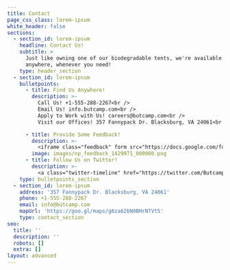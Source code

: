```yaml
---
title: Contact
page_css_class: lorem-ipsum
white_header: false
sections:
  - section_id: lorem-ipsum
    headline: Contact Us!
    subtitle: >
      Just like owning one of our biodegradable tents, we're available anytime,
      anywhere, whenever you need!
    type: header_section
  - section_id: lorem-ipsum
    bulletpoints:
      - title: Find Us Anywhere!
        description: >-
          Call Us! +1-555-288-2267<br />
          Email Us! info.butcamp.com<br />
          Apply to Work with Us! careers@butcamp.com<br />
          Visit our Offices! 357 Fannypack Dr. Blacksburg, VA 24061<br />

      - title: Provide Some Feedback!
        description: >-
          <iframe class="feedback" form src="https://docs.google.com/forms/d/e/1FAIpQLScqyfJpyYEMwDUy81ZctaZYGe6IZ7yDZdkz7p-g8d5vf5pXQQ/viewform?embedded=true" width="100%" height="1700px" frameborder="0" marginheight="0" marginwidth="0">Loading…</iframe>
        image: images/np_feedback_1429971_000000.png
      - title: Follow Us on Twitter!
        description: >-
          <a class="twitter-timeline" href="https://twitter.com/ButcampInc?ref_src=twsrc%5Etfw" width="800" >Tweets by ButcampInc</a> <script async src="https://platform.twitter.com/widgets.js" charset="utf-8"></script>
    type: bulletpoints_section
  - section_id: lorem-ipsum
    address: '357 Fannypack Dr. Blacksburg, VA 24061'
    phone: +1-555-288-2267
    email: info@bütcamp.com
    mapUrl: 'https://goo.gl/maps/g6za62bN9BHrNTVt5'
    type: contact_section
seo:
  title: ''
  description: ''
  robots: []
  extra: []
layout: advanced
---
```

